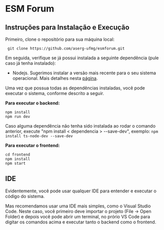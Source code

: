 # ESM Forum

## Instruções para Instalação e Execução

Primeiro, clone o repositório para sua máquina local:

``` git clone https://github.com/aserg-ufmg/esmforum.git```

Em seguida, verifique se já possui instalada a seguinte dependência (pule caso já tenha instalado):

- Nodejs. Sugerimos instalar a versão mais recente para o seu sistema operacional. Mais detalhes nesta [página](https://nodejs.org/en/download).

Uma vez que possua todas as dependências instaladas, você pode executar o sistema, conforme descrito a seguir.

**Para executar o backend:**

```
npm install
npm run dev
```
Caso alguma dependência não tenha sido instalada ao rodar o comando anterior, execute "npm install < dependencia > --save-dev", exemplo: ``` npm install ts-node-dev --save-dev ```

**Para executar o frontend:**

```
cd frontend
npm install
npm start
```

## IDE

Evidentemente, você pode usar qualquer IDE para entender e executar o código do sistema.

Mas recomendamos usar uma IDE mais simples, como o Visual Studio Code. Neste caso, você primeiro deve importar o projeto (File -> Open Folder) e depois você pode abrir um terminal, no prório VS Code para digitar os comandos acima e executar tanto o backend como o frontend.
